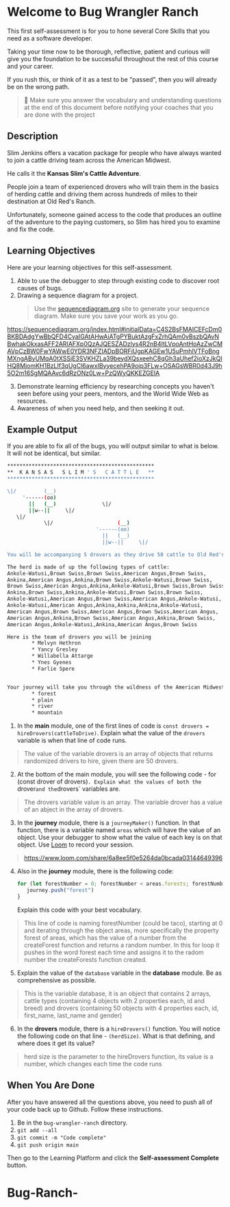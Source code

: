 # Welcome to Bug Wrangler Ranch

This first self-assessment is for you to hone several Core Skills that you need as a software developer.

Taking your time now to be thorough, reflective, patient and curious will give you the foundation to be successful throughout the rest of this course and your career.

If you rush this, or think of it as a test to be "passed", then you will already be on the wrong path.

> 🧨 Make sure you answer the vocabulary and understanding questions at the end of this document before notifying your coaches that you are done with the project

## Description

Slim Jenkins offers a vacation package for people who have always wanted to join a cattle driving team across the American Midwest.

He calls it the **Kansas Slim's Cattle Adventure**.

People join a team of experienced drovers who will train them in the basics of herding cattle and driving them across hundreds of miles to their destination at Old Red's Ranch.

Unfortunately, someone gained access to the code that produces an outline of the adventure to the paying customers, so Slim has hired you to examine and fix the code.

## Learning Objectives

Here are your learning objectives for this self-assessment.

1. Able to use the debugger to step through existing code to discover root causes of bugs.
2. Drawing a sequence diagram for a project.
   > Use the [sequencediagram.org](https://sequencediagram.org/) site to generate your sequence diagram. Make sure you save your work as you go.

https://sequencediagram.org/index.html#initialData=C4S2BsFMAICEFcDm0BKBDAdgYwBbQFD4CyaIGAtAHwAiATgPYBuktAzgFxZrhQAm0vBszbQAvNBwhakOkxasAFF2ARIAFXp0QzAJQESZADzlys4R2nB4ItLVpoAntHoAzZwCMAVpCzBW0FwYAWwE0YDR3NFZIADpBORFiUgpKAGEw1U5uPmhlVTFoBngMXngAByUMqA0tXSSjE3SVKHZLa39beydXQsxeehC8qGh3aUhef2ioXzJkQIHQ8MjomKH1BzLIf3qUgCl6awxIByyecehPA9ojp3FLw+OSAGsWBR0d43J9h5O2m16SgMQAAvc6dRzONz0Lw+PzQWyQKKEZGEIA

3. Demonstrate learning efficiency by researching concepts you haven't seen before using your peers, mentors, and the World Wide Web as resources.
4. Awareness of when you need help, and then seeking it out.

## Example Output

If you are able to fix all of the bugs, you will output similar to what is below. It will not be identical, but similar.

```sh
************************************************
**  K A N S A S   S L I M ' S   C A T T L E   **
************************************************

\|/         (__)
     '------(oo)
       ||   (__)               \|/
       ||w--||     \|/
   \|/
            \|/                     (__)
                             '------(oo)
                               ||   (__)
                               ||w--||     \|/

You will be accompanying 5 drovers as they drive 50 cattle to Old Red's Ranch for grazing

The herd is made of up the following types of cattle:
Ankole-Watusi,Brown Swiss,Brown Swiss,American Angus,Brown Swiss,
Ankina,American Angus,Ankina,Brown Swiss,Ankole-Watusi,Brown Swiss,
Brown Swiss,American Angus,Ankina,Ankole-Watusi,Brown Swiss,Brown Swiss,
Ankina,Brown Swiss,Ankina,Ankole-Watusi,Brown Swiss,Brown Swiss,
Ankole-Watusi,American Angus,Brown Swiss,American Angus,Ankole-Watusi,
Ankole-Watusi,American Angus,Ankina,Ankina,Ankina,Ankole-Watusi,
American Angus,Brown Swiss,American Angus,Brown Swiss,American Angus,
American Angus,Ankina,Brown Swiss,American Angus,Ankina,Brown Swiss,
American Angus,Ankole-Watusi,Ankina,American Angus,Brown Swiss

Here is the team of drovers you will be joining
        * Melvyn Hethron
        * Yancy Gresley
        * Willabella Attarge
        * Ynes Gyenes
        * Farlie Spere


Your journey will take you through the wildness of the American Midwest and across the following terrain
        * forest
        * plain
        * river
        * mountain
```

1. In the **main** module, one of the first lines of code is `const drovers = hireDrovers(cattleToDrive)`. Explain what the value of the `drovers` variable is when that line of code runs.

>The value of the variable drovers is an array of objects that returns randomized drivers to hire, given there are 50 drovers.  

2. At the bottom of the main module, you will see the following code - for (const drover of drovers)`. Explain what the values of both the `drover` and the `drovers` variables are.

>The drovers variable value is an array.  The variable drover has a value of an abject in the array of drovers. 

3. In the **journey** module, there is a `journeyMaker()` function. In that function, there is a variable named `areas` which will have the value of an object. Use your debugger to show what the value of each key is on that object. Use [Loom](https://www.loom.com) to record your session.

>https://www.loom.com/share/6a8ee5f0e5264da0bcada03144649396


4. Also in the **journey** module, there is the following code:
 
   ```js
   for (let forestNumber = 0; forestNumber < areas.forests; forestNumber++) {
      journey.push("forest")
   }
   ```
   Explain this code with your best vocabulary.
   
>This line of code is naming forestNumber  (could be taco), starting at 0 and iterating through the object areas, more specifically the property forest of areas, which has the value of a number from the createForest function and returns a random number.  In this for loop it pushes in the word forest each time and assigns it to the radom number the createForests function created. 

5. Explain the value of the `database` variable in the **database** module. Be as comprehensive as possible.
    
>This is the variable database, it is an object that contains 2 arrays, cattle types (containing 4 objects with 2 properties each, id and breed) and drovers (containing 50 objects with 4 properties each, id, first_name, last_name and gender) 

6. In the **drovers** module, there is a `hireDrovers()` function. You will notice the following code on that line - `(herdSize)`. What is that defining, and where does it get its value?

> herd size is the parameter to the hireDrovers function, its value is a number, which changes each time the code runs

## When You Are Done

After you have answered all the questions above, you need to push all of your code back up to Github. Follow these instructions.

1. Be in the `bug-wrangler-ranch` directory.
2. `git add --all`
3. `git commit -m "Code complete"`
4. `git push origin main`

Then go to the Learning Platform and click the **Self-assessment Complete** button.
# Bug-Ranch-
